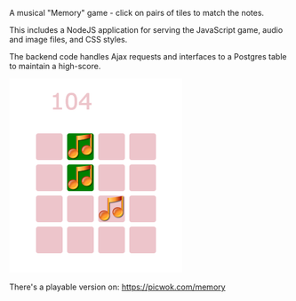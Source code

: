 A musical "Memory" game - click on pairs of tiles
to match the notes.

This includes a NodeJS application for serving the JavaScript game,
audio and image files, and CSS styles.

The backend code handles Ajax requests and interfaces to a Postgres table to maintain
a high-score.

![Screenshot](https://github.com/Dosflange/oh-the-memory/blob/main/screenshot.png)

There's a playable version on:
https://picwok.com/memory
